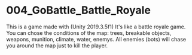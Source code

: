 # 004_GoBattle_Battle_Royale
This is a game made with (Unity 2019.3.5f1) It's like a battle royale game.
You can chose the conditions of the map: trees, breakable objects, weapons, munition, climate, water, enemys.
All enemies (bots) will chase you around the map just to kill the player.
